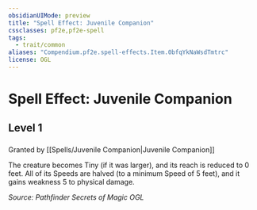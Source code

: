 ```yaml
---
obsidianUIMode: preview
title: "Spell Effect: Juvenile Companion"
cssclasses: pf2e,pf2e-spell
tags:
  - trait/common
aliases: "Compendium.pf2e.spell-effects.Item.0bfqYkNaWsdTmtrc"
license: OGL
---
```

# Spell Effect: Juvenile Companion
## Level 1
### 






Granted by [[Spells/Juvenile Companion|Juvenile Companion]]

The creature becomes Tiny (if it was larger), and its reach is reduced to 0 feet. All of its Speeds are halved (to a minimum Speed of 5 feet), and it gains weakness 5 to physical damage.

*Source: Pathfinder Secrets of Magic*
*OGL*